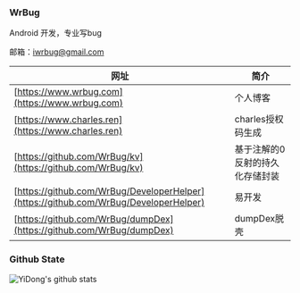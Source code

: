 ### WrBug

Android 开发，专业写bug

邮箱：iwrbug@gmail.com



|  网址   | 简介 |
|  ----  | ----  |
| [https://www.wrbug.com](https://www.wrbug.com) |个人博客| 
| [https://www.charles.ren](https://www.charles.ren) |charles授权码生成| 
| [https://github.com/WrBug/kv](https://github.com/WrBug/kv) |基于注解的0反射的持久化存储封装| 
| [https://github.com/WrBug/DeveloperHelper](https://github.com/WrBug/DeveloperHelper) |易开发| 
| [https://github.com/WrBug/dumpDex](https://github.com/WrBug/dumpDex) |dumpDex脱壳| 


### Github State
![YiDong's github stats](https://github-readme-stats.vercel.app/api?username=wrbug&show_icons=true&theme=radical)
